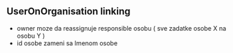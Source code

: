 ## UserOnOrganisation linking
- owner moze da reassignuje responsible osobu ( sve zadatke osobe X na osobu Y )
- id osobe zameni sa Imenom osobe